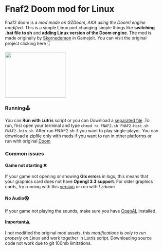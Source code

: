 # Fnaf2 Doom mod for Linux

Fnaf2 doom is a *mod made on GZDoom, AKA using the Doom1 engine modified*. This is a simple Linux port changing simple things like **switching .bat file to sh** and **adding Linux version of the Doom engine**. The mod is made originally by  [Skornedemon](https://gamejolt.com/@Skornedemon) in Gamejolt. You can visit the original project clicking here 👇

<a href=  https://gamejolt.com/games/five-nights-at-freddy-s-2-doom-mod/228163>
<img src= "https://raw.githubusercontent.com/Bugaboo2000/Fnaf2-doom-linux/main/gamejolt.png" width="200" 
 height="150" div align=>
</a>



### Running🕹️

You can **Run with Lutris** script or you can Download a [separated file](https://github.com/Bugaboo2000/Fnaf2-doom-linux/releases/tag/1.0) .To run, first open your terminal and type `chmod +x FNAF2.sh FNAF2-Host.sh FNAF2-Join.sh`. After run FNAF2.sh if you want to play single-player. You can download a zipfile only with mods if you want to run in other platforms or run with original [Doom](https://store.steampowered.com/app/2280/Ultimate_Doom/) 




### Common issues

#### Game not starting ❌

If your game not opening or showing **Glx errors** in logs, this means that your graphics card does not have **Opengl 3.3 support**. For older graphics cards, try running with this [version](https://github.com/Bugaboo2000/Fnaf2-doom-linux/releases/tag/1.0) or run with *Lzdoom*

#### No Audio🔇

If your game not playing the sounds, make sure you have [OpenAL](https://openal.org/) installed.

#### Important⚠️

I not modified the original mod assets, this *modifications is only to run properly on Linux* and work together in Lutris script. Downloading source code not work due to git 100mb limitations. 











